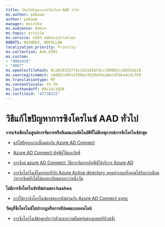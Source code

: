 ```yaml
---
title: วิธีแก้ไขปัญหาการซิงโครไนซ์ AAD ทั่วไป
ms.author: pebaum
author: pebaum
manager: mnirkhe
ms.audience: Admin
ms.topic: article
ms.service: o365-administration
ROBOTS: NOINDEX, NOFOLLOW
localization_priority: Priority
ms.collection: Adm_O365
ms.custom:
- "9002418"
- "4867"
ms.openlocfilehash: 0ca019322ff4ccb2ad1b7dcc109082cc6b55eb18
ms.sourcegitcommit: c6692ce0fa1358ec3529e59ca0ecdfdea4cdc759
ms.translationtype: MT
ms.contentlocale: th-TH
ms.lasthandoff: 09/14/2020
ms.locfileid: "47738152"
---
```

# <a name="solutions-to-common-aad-synchronization-problems"></a>วิธีแก้ไขปัญหาการซิงโครไนซ์ AAD ทั่วไป

**การแจ้งเตือนในศูนย์การจัดการหรืออีเมลแบบอัตโนมัติที่ไม่มีเหตุการณ์การซิงโครไนซ์ล่าสุด**

- [แก้ไขปัญหาการเชื่อมต่อกับ Azure AD Connect](https://docs.microsoft.com/azure/active-directory/hybrid/tshoot-connect-connectivity)

- [Azure AD Connect บัญชีผู้ใช้และสิทธิ์](https://go.microsoft.com/fwlink/p/?LinkId=820598)

- [การซิงค์ azure AD Connect: วิธีการจัดการบัญชีผู้ใช้บริการ Azure AD](https://docs.microsoft.com/azure/active-directory/hybrid/how-to-connect-azureadaccount)

- [การซิงโครไนซ์ไดเรกทอรีกับ Azure Active directory หยุดทำงานหรือคุณได้รับการเตือนว่าการซิงค์ยังไม่ได้ลงทะเบียนมากกว่าหนึ่งวัน](https://support.microsoft.com/help/2882421/directory-synchronization-to-azure-active-directory-stops-or-you-re-warned-that-sync-hasn-t-registered-in-more-than-a-day)
 
**ไม่มีการซิงโครไนซ์รหัสผ่านของ hashes**

- [การใช้การซิงโครไนซ์แฮชของรหัสผ่านกับ Azure AD Connect sync](https://docs.microsoft.com/azure/active-directory/hybrid/how-to-connect-password-hash-synchronization)

**วัตถุที่ซิงโครไนซ์ไม่ปรากฏหรือการอัปเดตแบบออนไลน์**

- [การซิงโครไนซ์ข้อมูลประจำตัวและความยืดหยุ่นของแอตทริบิวต์ซ้ำ](https://docs.microsoft.com/azure/active-directory/hybrid/how-to-connect-syncservice-duplicate-attribute-resiliency)
